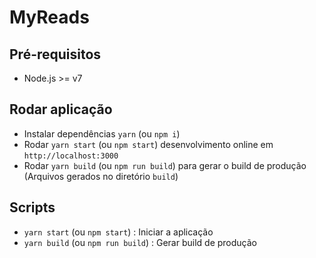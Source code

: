 # MyReads
## Pré-requisitos

 - Node.js >= v7
 
## Rodar aplicação

- Instalar dependências `yarn` (ou `npm i`)
- Rodar `yarn start` (ou `npm start`) desenvolvimento online em `http://localhost:3000`
- Rodar `yarn build` (ou `npm run build`) para gerar o build de produção (Arquivos gerados no diretório `build`)

## Scripts

- `yarn start` (ou `npm start`) : Iniciar a aplicação
- `yarn build` (ou `npm run build`) : Gerar build de produção
